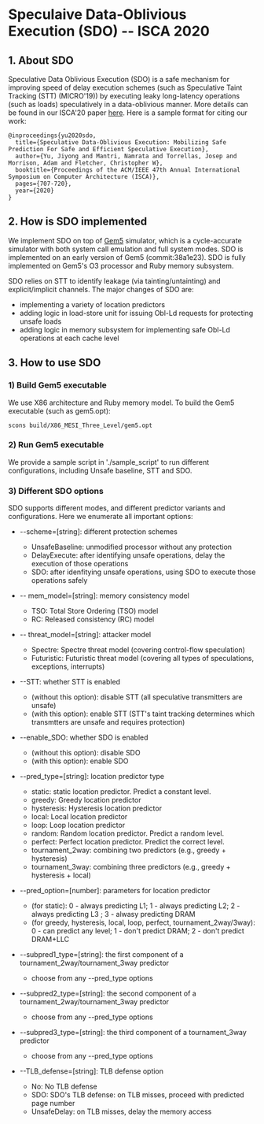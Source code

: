 # Speculaive Data-Oblivious Execution (SDO) -- ISCA 2020

## 1. About SDO

Speculative Data Oblivious Execution (SDO) is a safe mechanism for improving speed of delay execution schemes (such as Speculative Taint Tracking (STT) (MICRO'19)) by executing leaky long-latency operations (such as loads) speculatively in a data-oblivious manner.
More details can be found in our ISCA'20 paper [here](). Here is a sample format for citing our work:
```
@inproceedings{yu2020sdo,
  title={Speculative Data-Oblivious Execution: Mobilizing Safe Prediction For Safe and Efficient Speculative Execution},
  author={Yu, Jiyong and Mantri, Namrata and Torrellas, Josep and Morrison, Adam and Fletcher, Christopher W},
  booktitle={Proceedings of the ACM/IEEE 47th Annual International Symposium on Computer Architecture (ISCA)},
  pages={707-720},
  year={2020}
}
```

## 2. How is SDO implemented

We implement SDO on top of [Gem5](ge5.org) simulator, which is a cycle-accurate simulator with both system call emulation and full system modes. SDO is implemented on an early version of Gem5 (commit:38a1e23). SDO is fully implemented on Gem5's O3 processor and Ruby memory subsystem.

SDO relies on STT to identify leakage (via tainting/untainting) and explicit/implicit channels. The major changes of SDO are:

* implementing a variety of location predictors 
* adding logic in load-store unit for issuing Obl-Ld requests for protecting unsafe loads
* adding logic in memory subsystem for implementing safe Obl-Ld operations at each cache level

## 3. How to use SDO

### 1) Build Gem5 executable

We use X86 architecture and Ruby memory model. To build the Gem5 executable (such as gem5.opt):

```
scons build/X86_MESI_Three_Level/gem5.opt
```

### 2) Run Gem5 executable

We provide a sample script in './sample_script' to run different configurations, including Unsafe baseline, STT and SDO.

### 3) Different SDO options

SDO supports different modes, and different predictor variants and configurations. Here we enumerate all important options:
* --scheme=[string]: different protection schemes
    * UnsafeBaseline: unmodified processor without any protection
    * DelayExecute: after identifying unsafe operations, delay the execution of those operations
    * SDO: after idenfitying unsafe operations, using SDO to execute those operations safely

* -- mem_model=[string]: memory consistency model
    * TSO: Total Store Ordering (TSO) model
    * RC: Released consistency (RC) model

* -- threat_model=[string]: attacker model
    * Spectre: Spectre threat model (covering control-flow speculation)
    * Futuristic: Futuristic threat model (covering all types of speculations, exceptions, interrupts)

* --STT: whether STT is enabled
    * (without this option): disable STT (all speculative transmitters are unsafe)
    * (with this option): enable STT (STT's taint tracking determines which transmtters are unsafe and requires protection)

* --enable_SDO: whether SDO is enabled
    * (without this option): disable SDO
    * (with this option): enable SDO

* --pred_type=[string]: location predictor type
    * static: static location predictor. Predict a constant level.
    * greedy: Greedy location predictor
    * hysteresis: Hysteresis location predictor
    * local: Local location predictor
    * loop: Loop location predictor
    * random: Random location predictor. Predict a random level.
    * perfect: Perfect location predictor. Predict the correct level.
    * tournament_2way: combining two predictors (e.g., greedy + hysteresis)
    * tournament_3way: combining three predictors (e.g., greedy + hysteresis + local)

* --pred_option=[number]: parameters for location predictor
    * (for static): 0 - always predicting L1; 1 - always predicting L2; 2 - always predicting L3 ; 3 - alwasy predicting DRAM
    * (for greedy, hysteresis, local, loop, perfect, tournament_2way/3way): 0 - can predict any level; 1 - don't predict DRAM; 2 - don't predict DRAM+LLC

* --subpred1_type=[string]: the first component of a tournament_2way/tournament_3way predictor
    * choose from any --pred_type options

* --subpred2_type=[string]: the second component of a tournament_2way/tournament_3way predictor
    * choose from any --pred_type options

* --subpred3_type=[string]: the third component of a tournament_3way predictor
    * choose from any --pred_type options

* --TLB_defense=[string]: TLB defense option
    * No: No TLB defense
    * SDO: SDO's TLB defense: on TLB misses, proceed with predicted page number
    * UnsafeDelay: on TLB misses, delay the memory access
